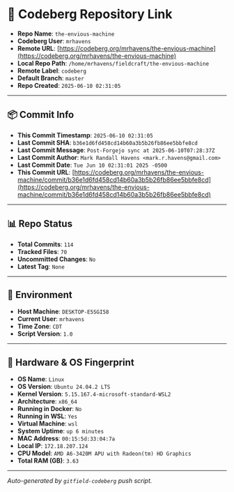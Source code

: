 # 🔗 Codeberg Repository Link

- **Repo Name**: `the-envious-machine`
- **Codeberg User**: `mrhavens`
- **Remote URL**: [https://codeberg.org/mrhavens/the-envious-machine](https://codeberg.org/mrhavens/the-envious-machine)
- **Local Repo Path**: `/home/mrhavens/fieldcraft/the-envious-machine`
- **Remote Label**: `codeberg`
- **Default Branch**: `master`
- **Repo Created**: `2025-06-10 02:31:05`

---

## 📦 Commit Info

- **This Commit Timestamp**: `2025-06-10 02:31:05`
- **Last Commit SHA**: `b36e1d6fd458cd14b60a3b5b26fb86ee5bbfe8cd`
- **Last Commit Message**: `Post-Forgejo sync at 2025-06-10T07:28:37Z`
- **Last Commit Author**: `Mark Randall Havens <mark.r.havens@gmail.com>`
- **Last Commit Date**: `Tue Jun 10 02:31:01 2025 -0500`
- **This Commit URL**: [https://codeberg.org/mrhavens/the-envious-machine/commit/b36e1d6fd458cd14b60a3b5b26fb86ee5bbfe8cd](https://codeberg.org/mrhavens/the-envious-machine/commit/b36e1d6fd458cd14b60a3b5b26fb86ee5bbfe8cd)

---

## 📊 Repo Status

- **Total Commits**: `114`
- **Tracked Files**: `70`
- **Uncommitted Changes**: `No`
- **Latest Tag**: `None`

---

## 🧭 Environment

- **Host Machine**: `DESKTOP-E5SGI58`
- **Current User**: `mrhavens`
- **Time Zone**: `CDT`
- **Script Version**: `1.0`

---

## 🧬 Hardware & OS Fingerprint

- **OS Name**: `Linux`
- **OS Version**: `Ubuntu 24.04.2 LTS`
- **Kernel Version**: `5.15.167.4-microsoft-standard-WSL2`
- **Architecture**: `x86_64`
- **Running in Docker**: `No`
- **Running in WSL**: `Yes`
- **Virtual Machine**: `wsl`
- **System Uptime**: `up 6 minutes`
- **MAC Address**: `00:15:5d:33:04:7a`
- **Local IP**: `172.18.207.124`
- **CPU Model**: `AMD A6-3420M APU with Radeon(tm) HD Graphics`
- **Total RAM (GB)**: `3.63`

---

_Auto-generated by `gitfield-codeberg` push script._
